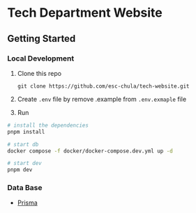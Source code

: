 # Tech Department Website

## Getting Started

### Local Development

1. Clone this repo

   `git clone https://github.com/esc-chula/tech-website.git`

2. Create `.env` file by remove .example from `.env.exmaple` file

3. Run

```bash
# install the dependencies
pnpm install

# start db
docker compose -f docker/docker-compose.dev.yml up -d

# start dev
pnpm dev
```

### Data Base

- [Prisma](https://www.prisma.io/docs/orm)
